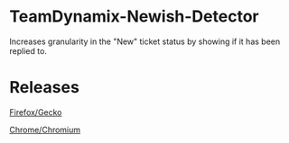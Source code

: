 # TeamDynamix-Newish-Detector
Increases granularity in the "New" ticket status by showing if it has been replied to.

# Releases
[Firefox/Gecko](https://addons.mozilla.org/en-US/firefox/addon/teamdynamix-newish-detector/)

[Chrome/Chromium](https://chromewebstore.google.com/detail/heokhmfbinnafangnkdahlmnnadkfcbi)
